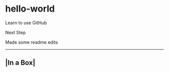 hello-world
===========

Learn to use GitHub

Next Step


Made some readme edits

----------
|In a Box|
----------
